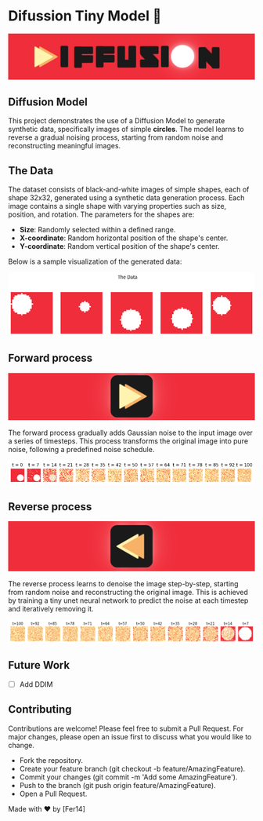 # Difussion Tiny Model 🤏

![logo](./logos/logo.png)

## Diffusion Model

This project demonstrates the use of a Diffusion Model to generate synthetic data, specifically images of simple **circles**. The model learns to reverse a gradual noising process, starting from random noise and reconstructing meaningful images.

## The Data

The dataset consists of black-and-white images of simple shapes, each of shape 32x32, generated using a synthetic data generation process. Each image contains a single shape with varying properties such as size, position, and rotation. The parameters for the shapes are:

- **Size**: Randomly selected within a defined range.
- **X-coordinate**: Random horizontal position of the shape's center.
- **Y-coordinate**: Random vertical position of the shape's center.

Below is a sample visualization of the generated data:

![logo](./logos/data.png)

## Forward process

![logo](./logos/forward_logo.png)

The forward process gradually adds Gaussian noise to the input image over a series of timesteps. This process transforms the original image into pure noise, following a predefined noise schedule.


![logo](./logos/output.png)


## Reverse process

![logo](./logos/reverse_logo.png)

The reverse process learns to denoise the image step-by-step, starting from random noise and reconstructing the original image. This is achieved by training a tiny unet neural network to predict the noise at each timestep and iteratively removing it.

![logo](./logos/output2.png)

## Future Work
- [ ]  Add DDIM

## Contributing

Contributions are welcome! Please feel free to submit a Pull Request. For major changes, please open an issue first to discuss what you would like to change.

- Fork the repository.
- Create your feature branch (git checkout -b feature/AmazingFeature).
- Commit your changes (git commit -m 'Add some AmazingFeature').
- Push to the branch (git push origin feature/AmazingFeature).
- Open a Pull Request.

Made with ❤️ by [Fer14]
